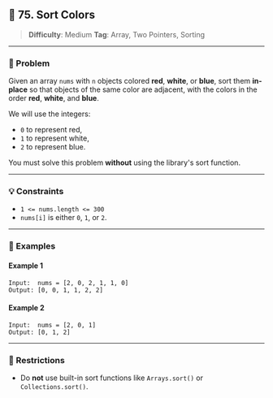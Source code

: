 

## 📘 75. Sort Colors

> **Difficulty**: Medium
> **Tag**: Array, Two Pointers, Sorting

---

### 🧩 Problem

Given an array `nums` with `n` objects colored **red**, **white**, or **blue**, sort them **in-place** so that objects of the same color are adjacent, with the colors in the order **red**, **white**, and **blue**.

We will use the integers:

* `0` to represent red,
* `1` to represent white,
* `2` to represent blue.

You must solve this problem **without** using the library's sort function.

---

### 💡 Constraints

* `1 <= nums.length <= 300`
* `nums[i]` is either `0`, `1`, or `2`.

---

### 🧪 Examples

#### Example 1

```
Input:  nums = [2, 0, 2, 1, 1, 0]
Output: [0, 0, 1, 1, 2, 2]
```

#### Example 2

```
Input:  nums = [2, 0, 1]
Output: [0, 1, 2]
```

---

### 🚫 Restrictions

* Do **not** use built-in sort functions like `Arrays.sort()` or `Collections.sort()`.

